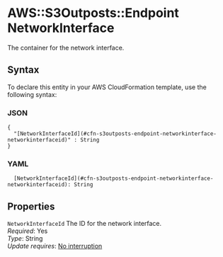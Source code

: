 # AWS::S3Outposts::Endpoint NetworkInterface<a name="aws-properties-s3outposts-endpoint-networkinterface"></a>

The container for the network interface\.

## Syntax<a name="aws-properties-s3outposts-endpoint-networkinterface-syntax"></a>

To declare this entity in your AWS CloudFormation template, use the following syntax:

### JSON<a name="aws-properties-s3outposts-endpoint-networkinterface-syntax.json"></a>

```
{
  "[NetworkInterfaceId](#cfn-s3outposts-endpoint-networkinterface-networkinterfaceid)" : String
}
```

### YAML<a name="aws-properties-s3outposts-endpoint-networkinterface-syntax.yaml"></a>

```
  [NetworkInterfaceId](#cfn-s3outposts-endpoint-networkinterface-networkinterfaceid): String
```

## Properties<a name="aws-properties-s3outposts-endpoint-networkinterface-properties"></a>

`NetworkInterfaceId`  <a name="cfn-s3outposts-endpoint-networkinterface-networkinterfaceid"></a>
The ID for the network interface\.  
*Required*: Yes  
*Type*: String  
*Update requires*: [No interruption](https://docs.aws.amazon.com/AWSCloudFormation/latest/UserGuide/using-cfn-updating-stacks-update-behaviors.html#update-no-interrupt)